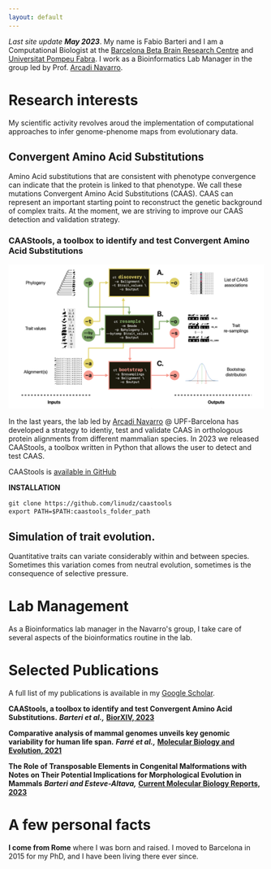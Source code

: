 ```yaml
---
layout: default
---
```


*Last site update **May 2023***. My name is Fabio Barteri and I am a Computational Biologist at the [Barcelona Beta Brain Research Centre](https://www.barcelonabeta.org/en) and [Universitat Pompeu Fabra](https://www.ibe.upf-csic.es/). I work as a Bioinformatics Lab Manager in the group led by Prof. [Arcadi Navarro](https://twitter.com/ArcadiNavarro).

# Research interests
My scientific activity revolves aroud the implementation of computational approaches to infer genome-phenome maps from evolutionary data. 

## Convergent Amino Acid Substitutions
Amino Acid substitutions that are consistent with phenotype convergence can indicate that the protein is linked to that phenotype. We call these mutations Convergent Amino Acid Substitutions (CAAS). CAAS can represent an important starting point to reconstruct the genetic background of complex traits. At the moment, we are striving to improve our CAAS detection and validation strategy.

### CAAStools, a toolbox to identify and test Convergent Amino Acid Substitutions

![CAAStools](assets/img/caastools.jpeg)

In the last years, the lab led by [Arcadi Navarro](https://twitter.com/ArcadiNavarro) @ UPF-Barcelona has developed a strategy to identiy, test and validate CAAS in orthologous protein alignments from different mammalian species. In 2023 we released CAAStools, a toolbox written in Python that allows the user to detect and test CAAS. 

CAAStools is [available in GitHub](https://github.com/linudz/caastools)

**INSTALLATION**
```
git clone https://github.com/linudz/caastools
export PATH=$PATH:caastools_folder_path
```

## Simulation of trait evolution.
Quantitative traits can variate considerably within and between species. Sometimes this variation comes from neutral evolution, sometimes is the consequence of selective pressure.

# Lab Management
As a Bioinformatics lab manager in the Navarro's group, I take care of several aspects of the bioinformatics routine in the lab.

# Selected Publications
A full list of my publications is available in my [Google Scholar](https://scholar.google.com/citations?user=Na2xNecAAAAJ&hl=it).

**CAAStools, a toolbox to identify and test Convergent Amino Acid Substitutions.** ***Barteri et al.,*** **[BiorXIV, 2023](https://www.biorxiv.org/content/10.1101/2022.12.14.520422v2.abstract)**

**Comparative analysis of mammal genomes unveils key genomic variability for human life span.** ***Farré et al.,*** **[Molecular Biology and Evolution, 2021](https://academic.oup.com/mbe/article/38/11/4948/6326808)**

**The Role of Transposable Elements in Congenital Malformations with Notes on Their Potential Implications for Morphological Evolution in Mammals** ***Barteri and Esteve-Altava,*** **[ Current Molecular Biology Reports, 2023](https://link.springer.com/article/10.1007/s40610-020-00134-z)**


# A few personal facts

**I come from Rome** where I was born and raised. I moved to Barcelona in 2015 for my PhD, and I have been living there ever since.